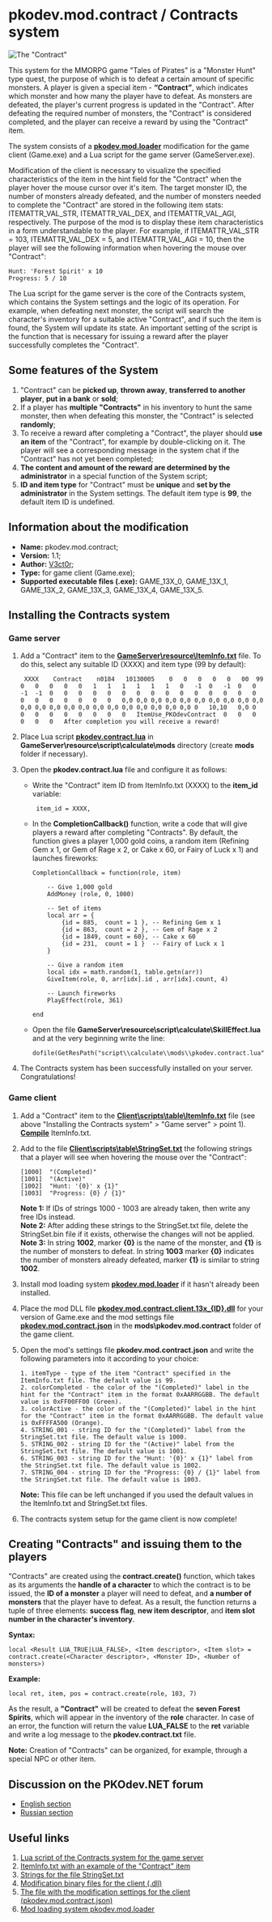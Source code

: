 


# pkodev.mod.contract / Contracts system

![The "Contract"](https://raw.githubusercontent.com/V3ct0r1024/pkodev.mod.contract/master/img/active_eng.png)

This system for the MMORPG game "Tales of Pirates" is a "Monster Hunt" type quest, the purpose of which is to defeat a certain amount of specific monsters. A player is given a special item - **“Contract”**, which indicates which monster and how many the player have to defeat. As monsters are defeated, the player's current progress is updated in the "Contract". After defeating the required number of monsters, the "Contract" is considered completed, and the player can receive a reward by using the "Contract" item.

The system consists of a [**pkodev.mod.loader**](https://github.com/V3ct0r1024/pkodev.mod.loader) modification for the game client (Game.exe) and a Lua script for the game server (GameServer.exe).

Modification of the client is necessary to visualize the specified characteristics of the item in the hint field for the "Contract" when the player hover the mouse cursor over it's item. The target monster ID, the number of monsters already defeated, and the number of monsters needed to complete the "Contract" are stored in the following item stats: ITEMATTR_VAL_STR, ITEMATTR_VAL_DEX, and ITEMATTR_VAL_AGI, respectively. The purpose of the mod is to display these item characteristics in a form understandable to the player. For example, if ITEMATTR_VAL_STR = 103, ITEMATTR_VAL_DEX = 5, and ITEMATTR_VAL_AGI = 10, then the player will see the following information when hovering the mouse over "Contract":

    Hunt: 'Forest Spirit' x 10
    Progress: 5 / 10

The Lua script for the game server is the core of the Contracts system, which contains the System settings and the logic of its operation. For example, when defeating next monster, the script will search the character's inventory for a suitable active "Contract", and if such the item is found, the System will update its state. An important setting of the script is the function that is necessary for issuing a reward after the player successfully completes the "Contract".

## Some features of the System

 1. "Contract" can be **picked up**, **thrown away**, **transferred to another player**, **put in a bank** or **sold**;
 2. If a player has **multiple "Contracts"** in his inventory to hunt the same monster, then when defeating this monster, the "Contract" is selected **randomly**;
 3. To receive a reward after completing a "Contract", the player should **use an item** of the "Contract", for example by double-clicking on it. The player will see a corresponding message in the system chat if the "Contract" has not yet been completed;
 4. **The content and amount of the reward are determined by the administrator** in a special function of the System script;
 5. **ID and item type** for "Contract" must be **unique** and **set by the administrator** in the System settings. The default item type is **99**, the default item ID is undefined.

## Information about the modification

-   **Name:**  pkodev.mod.contract;
-   **Version:**  1.1;
-   **Author:**  [V3ct0r](https://github.com/V3ct0r1024);
-   **Type:** for game client (Game.exe);
-   **Supported executable files (.exe):**  GAME_13X_0, GAME_13X_1, GAME_13X_2, GAME_13X_3, GAME_13X_4, GAME_13X_5.

## Installing the Contracts system

### Game server

1. Add a "Contract" item to the **[GameServer\resource\ItemInfo.txt](https://github.com/V3ct0r1024/pkodev.mod.contract/blob/master/GameServer/resource/ItemInfo.txt)** file. To do this, select any suitable ID (XXXX) and item type (99 by default):

		XXXX	Contract	n0184	10130005	0	0	0	0	0	00	99	0	0	0	0	0	1	1	1	1	1	1	0	-1	0	-1	0	0	-1	-1	0	0	0	0	0	0	0	0	0	0	0	0	0	0	0	0	0	0	0	0	0	0	0,0	0,0	0,0	0,0	0,0	0,0	0,0	0,0	0,0	0,0	0,0	0,0	0,0	0,0	0,0	0,0	0,0	0,0	0,0	0,0	0,0	0,0	0	10,10	0,0	0	0	0	0	0	0	0	0	0	ItemUse_PKOdevContract	0	0	0	0	0	0	After completion you will receive a reward!


2. Place Lua script **[pkodev.contract.lua](https://github.com/V3ct0r1024/pkodev.mod.contract/blob/master/GameServer/resource/script/calculate/mods/pkodev.contract.lua)** in **GameServer\resource\script\calculate\mods** directory (create **mods** folder if necessary).

3. Open the **pkodev.contract.lua** file and configure it as follows:

	 -  Write the "Contract" item ID from ItemInfo.txt (XXXX) to the **item_id** variable:
				
			 item_id = XXXX,

	 -  In the **CompletionCallback()** function, write a code that will give players a reward after completing "Contracts". By default, the function gives a player 1,000 gold coins, a random item (Refining Gem x 1, or Gem of Rage x 2, or Cake x 60, or Fairy of Luck x 1) and launches fireworks:

			CompletionCallback = function(role, item)
		
				-- Give 1,000 gold
				AddMoney (role, 0, 1000)
		
				-- Set of items
				local arr = {
					{id = 885,  count = 1 }, -- Refining Gem x 1
					{id = 863,  count = 2 }, -- Gem of Rage x 2
					{id = 1849, count = 60}, -- Cake x 60
					{id = 231,  count = 1 }  -- Fairy of Luck x 1
				}
		
				-- Give a random item
				local idx = math.random(1, table.getn(arr))
				GiveItem(role, 0, arr[idx].id , arr[idx].count, 4)
		
				-- Launch fireworks
				PlayEffect(role, 361)
		
			end
 
	 -  Open the file **GameServer\resource\script\calculate\SkillEffect.lua** and at the very beginning write the line:

			dofile(GetResPath("script\\calculate\\mods\\pkodev.contract.lua"))

  4. The Contracts system has been successfully installed on your server. Congratulations!
    
### Game client

 1.  Add a "Contract" item to the **[Client\scripts\table\ItemInfo.txt](https://github.com/V3ct0r1024/pkodev.mod.contract/blob/master/GameServer/resource/ItemInfo.txt)** file (see above "Installing the Contracts system" > "Game server" > point 1). **[Compile](https://pkodev.net/topic/26-client-txt-tables-compiling/)** ItemInfo.txt.
 2. Add to the file **[Client\scripts\table\StringSet.txt](https://github.com/V3ct0r1024/pkodev.mod.contract/blob/master/Client/scripts/table/Add%20to%20StringSet.txt%20(EN).txt)** the following strings that a player will see when hovering the mouse over the "Contract":
 
		[1000]	"(Completed)"
		[1001]	"(Active)"
		[1002]	"Hunt: '{0}' x {1}"
		[1003]	"Progress: {0} / {1}"
	**Note 1:** If IDs of strings 1000 - 1003 are already taken, then write any free IDs instead.  
	**Note 2:** After adding these strings to the StringSet.txt file, delete the StringSet.bin file if it exists, otherwise the changes will not be applied.  
	**Note 3:** In string **1002**, marker **{0}** is the name of the monster, and **{1}** is the number of monsters to defeat. In string **1003** marker **{0}** indicates the number of monsters already defeated, marker **{1}** is similar to string **1002**.  
 3. Install mod loading system [**pkodev.mod.loader**](https://github.com/V3ct0r1024/pkodev.mod.loader) if it hasn't already been installed.
 4. Place the mod DLL file **[pkodev.mod.contract.client.13x_{ID}.dll](https://github.com/V3ct0r1024/pkodev.mod.contract/releases/)** for your version of Game.exe and the mod settings file **[pkodev.mod.contract.json](https://github.com/V3ct0r1024/pkodev.mod.contract/blob/master/cfg/pkodev.mod.contract.json)** in the **mods\pkodev.mod.contract** folder of the game client.
 5. Open the mod's settings file **pkodev.mod.contract.json** and write the following parameters into it according to your choice:

		1. itemType - type of the item "Contract" specified in the ItemInfo.txt file. The default value is 99.
		2. colorCompleted - the color of the "(Completed)" label in the hint for the "Contract" item in the format 0xAARRGGBB. The default value is 0xFF00FF00 (Green).
		3. colorActive - the color of the "(Completed)" label in the hint for the "Contract" item in the format 0xAARRGGBB. The default value is 0xFFFFA500 (Orange).
		4. STRING_001 - string ID for the "(Completed)" label from the StringSet.txt file. The default value is 1000.
		5. STRING_002 - string ID for the "(Active)" label from the StringSet.txt file. The default value is 1001.
		6. STRING_003 - string ID for the "Hunt: '{0}' x {1}" label from the StringSet.txt file. The default value is 1002.
		7. STRING_004 - string ID for the "Progress: {0} / {1}" label from the StringSet.txt file. The default value is 1003.
		
	**Note:** This file can be left unchanged if you used the default values in the ItemInfo.txt and StringSet.txt files.  
6. The contracts system setup for the game client is now complete!

## Creating "Contracts" and issuing them to the players

"Contracts" are created using the **contract.create()** function, which takes as its arguments the **handle of a character** to which the contract is to be issued, the **ID of a monster** a player will need to defeat, and **a number of monsters** that the player have to defeat. As a result, the function returns a tuple of three elements: **success flag**, **new item descriptor**, and **item slot number in the character's inventory**.

**Syntax:**

	local <Result LUA_TRUE|LUA_FALSE>, <Item descriptor>, <Item slot> = contract.create(<Character descriptor>, <Monster ID>, <Number of monsters>)

**Example:**
	
	local ret, item, pos = contract.create(role, 103, 7)

As the result, a **"Contract"** will be created to defeat the **seven Forest Spirits**, which will appear in the inventory of the **role** character. In case of an error, the function will return the value **LUA_FALSE** to the **ret** variable and write a log message to the **pkodev.contract.txt** file.

**Note:** Creation of "Contracts" can be organized, for example, through a special NPC or other item.

## Discussion on the PKOdev.NET forum

 - [English section](https://pkodev.net/topic/5903-contract-system/)
 - [Russian section](https://pkodev.net/topic/5902-%D1%81%D0%B8%D1%81%D1%82%D0%B5%D0%BC%D0%B0-%D0%BA%D0%BE%D0%BD%D1%82%D1%80%D0%B0%D0%BA%D1%82%D0%BE%D0%B2/)

## Useful links

 1. [Lua script of the Contracts system for the game server](https://github.com/V3ct0r1024/pkodev.mod.contract/blob/master/GameServer/resource/script/calculate/mods/pkodev.contract.lua)
 2. [ItemInfo.txt with an example of the "Contract" item](https://github.com/V3ct0r1024/pkodev.mod.contract/blob/master/GameServer/resource/ItemInfo.txt)
 3. [Strings for the file StringSet.txt](https://github.com/V3ct0r1024/pkodev.mod.contract/blob/master/Client/scripts/table/Add%20to%20StringSet.txt%20(EN).txt)
 4. [Modification binary files for the client (.dll)](https://github.com/V3ct0r1024/pkodev.mod.contract/releases/)
 5. [The file with the modification settings for the client (pkodev.mod.contract.json)](https://github.com/V3ct0r1024/pkodev.mod.contract/blob/master/cfg/pkodev.mod.contract.json)
 6. [Mod loading system pkodev.mod.loader](https://github.com/V3ct0r1024/pkodev.mod.loader)
